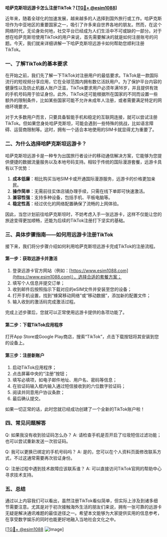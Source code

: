 **哈萨克斯坦远游卡怎么注册TikTok？[[TG💪+ @esim1088](https://t.me/s/esim1088)]**

近年来，随着全球化的加速发展，越来越多的人选择到国外旅行或工作。哈萨克斯坦作为中亚地区的重要国家之一，吸引了许多来自世界各地的朋友。然而，在这个网络时代，无论身处何地，社交平台已经成为人们生活中不可或缺的一部分。对于想在哈萨克斯坦使用TikTok的用户来说，首先需要解决的就是如何注册账号的问题。今天，我们就来详细讲解一下哈萨克斯坦远游卡如何帮助您顺利注册TikTok。

### 一、了解TikTok的基本要求

在开始之前，我们先了解一下TikTok对注册用户的最低要求。TikTok是一款国际流行的短视频分享应用，它在全球范围内拥有数亿活跃用户。为了保护平台内容的健康性以及防止机器人账户泛滥，TikTok要求用户必须年满16岁，并且提供有效的手机号码用于验证身份。此外，TikTok还可能根据所在国家的不同而设置一些额外的限制条件，比如某些国家可能不允许未成年人注册，或者需要满足特定的网络环境要求。

对于大多数用户而言，只要具备智能手机和稳定的互联网连接，就可以尝试注册TikTok。但如果您身处哈萨克斯坦，可能会遇到一些特殊的挑战，比如语言障碍、运营商限制等。这时，拥有一个适合本地使用的SIM卡就显得尤为重要了。

### 二、为什么选择哈萨克斯坦远游卡？

哈萨克斯坦远游卡是一种专为出国旅行者设计的移动通信解决方案，它能够为您提供便捷的数据流量服务以及本地号码支持。相较于传统的国际漫游套餐，远游卡具有以下优势：

1. **成本低廉**：相比购买当地SIM卡或开通国际漫游服务，远游卡的价格更加亲民。
2. **操作简单**：无需前往实体店铺办理手续，只需在线下单即可快速激活。
3. **兼容性强**：支持多种设备，包括手机、平板电脑等。
4. **稳定性高**：经过优化的网络配置确保了流畅的上网体验。

因此，当您计划前往哈萨克斯坦时，不妨考虑入手一张远游卡，这样不仅能让您的旅途变得更加顺畅，还能为后续的TikTok注册打下坚实的基础。

### 三、具体步骤指南——如何用远游卡注册TikTok

接下来，我们将分步骤介绍如何利用哈萨克斯坦远游卡完成TikTok的注册流程。

#### 第一步：获取远游卡并激活

1. 登录远游卡官方网站（例如：[https://www.esim1088.com](https://www.esim1088.com)），选择合适的套餐方案；
2. 填写个人信息并提交订单；
3. 收到邮件后按照指示下载对应的eSIM文件并安装至您的设备；
4. 打开手机设置，找到“蜂窝移动网络”或“移动数据”，添加新的配置文件；
5. 输入收到的激活码完成激活过程。

完成上述步骤后，您就可以正常使用远游卡提供的各项功能了。

#### 第二步：下载TikTok应用程序

打开App Store或Google Play商店，搜索“TikTok”，点击下载按钮将其安装到您的设备上。

#### 第三步：注册新账户

1. 启动TikTok应用程序；
2. 点击屏幕中央的“注册”按钮；
3. 填写必填项，如电子邮件地址、用户名、密码等信息；
4. 在验证码输入框内输入通过短信接收到的六位数字验证码；
5. 阅读并同意用户协议条款；
6. 最后确认提交。

如果一切正常的话，此时您就已经成功创建了一个全新的TikTok账户啦！

### 四、常见问题解答

Q: 如果我没有收到验证码怎么办？
A: 请检查手机是否开启了垃圾短信过滤功能；也可以尝试重新发送一次验证码。

Q: 我可以更换已绑定的手机号码吗？
A: 是的，您可以在个人资料页面修改联系方式，不过这通常需要再次验证身份。

Q: 注册过程中遇到技术故障应该联系谁？
A: 可以直接访问TikTok官网的帮助中心寻求技术支持。

### 五、总结

通过以上内容我们可以看出，虽然注册TikTok看似简单，但实际上涉及到诸多细节需要注意。尤其是对于初次接触海外生活的朋友们来说，拥有一张可靠的远游卡无疑是解决通讯难题的最佳途径之一。希望本文能够为大家提供实用的信息参考，在享受数字娱乐的同时也能更好地融入当地社会文化之中。

[[TG💪+ @esim1088](https://t.me/s/esim1088) ![Image](https://i.postimg.cc/4NQfJmqS/Snipaste-2025-05-13-00-14-12.png)]
